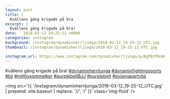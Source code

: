 ```yaml
---
layout: post
title: |
  Kvällens gäng krigade på bra
excerpt: |
  Kvällens gäng krigade på bra!       
date:   2018-03-12 19:25:12 +0000
categories: instagram
background: /instagram/dynamixherrljunga/2018-03-12_19-25-12_UTC.jpg
thumbnail: /instagram/dynamixherrljunga/2018-03-12_19-25-12_UTC.jpg

instagram_url: https://www.instagram.com/dynamixherrljunga/p/BgPBzPbnADo
---
```

Kvällens gäng krigade på bra! [#dynamixherrljunga](https://www.instagram.com/explore/tags/dynamixherrljunga/) [#dynamixfightingsports](https://www.instagram.com/explore/tags/dynamixfightingsports/) [#bjj](https://www.instagram.com/explore/tags/bjj/) [#mittlivsommelker](https://www.instagram.com/explore/tags/mittlivsommelker/) [#purplebeltBJJ](https://www.instagram.com/explore/tags/purplebeltBJJ/) [#purplebelt](https://www.instagram.com/explore/tags/purplebelt/) [#pyjamapartybjj](https://www.instagram.com/explore/tags/pyjamapartybjj/)



<img src='{{ '/instagram/dynamixherrljunga/2018-03-12_19-25-12_UTC.jpg' | prepend: site.baseurl | replace: '//', '/' }}' class='img-fluid' />
